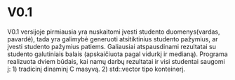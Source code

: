 
# V0.1
V0.1 versijoje pirmiausia yra nuskaitomi įvesti studento duomenys(vardas, pavardė), tada yra galimybė generuoti atsitiktinius studento pažymius, ar įvesti studento pažymius patiems. Galiausiai atspausdinami rezultatai su studento galutiniais balais (apskaičiuota pagal vidurkį ir medianą). Programa realizuota dviem būdais, kai namų darbų rezultatai ir visi studentai saugomi į: 1) tradicinį dinaminį C  masyvą. 2) std::vector  tipo konteinerį.

